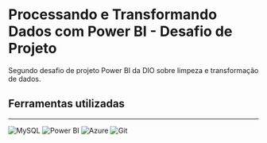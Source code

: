 # Processando e Transformando Dados com Power BI - Desafio de Projeto

Segundo desafio de projeto Power BI da DIO sobre limpeza e transformação de dados.

## Ferramentas utilizadas
---------------------------------------------
![MySQL](https://img.shields.io/badge/MySQL-FFFF00?style=for-the-badge&logo=mysql&logoColor=black)
![Power BI](https://img.shields.io/badge/Power%20BI-FFFF00?style=for-the-badge&logo=power%20bi&logoColor=black)
![Azure](https://img.shields.io/badge/Azure-FFFF00?style=for-the-badge&logo=Microsoft%20Azure&logoColor=black)
![Git](https://img.shields.io/badge/Git-FFFF00?style=for-the-badge&logo=git&logoColor=black)
